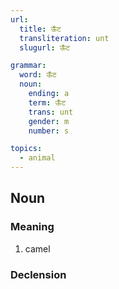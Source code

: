 ```yaml
---
url:
  title: ऊँट
  transliteration: unt
  slugurl: ऊँट

grammar: 
  word: ऊँट
  noun:
    ending: a
    term: ऊँट
    trans: unt
    gender: m
    number: s

topics:
  - animal
---
```

## Noun
<fos :word="url.title"></fos>

### Meaning
1. camel

### Declension
<noun-decl :grammar="grammar"></noun-decl>